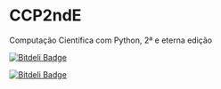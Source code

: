 CCP2ndE
=======

Computação Científica com Python, 2ª e eterna edição

[![Bitdeli Badge](https://d2weczhvl823v0.cloudfront.net/fccoelho/ccp2nde/trend.png)](https://bitdeli.com/free "Bitdeli Badge")



[![Bitdeli Badge](https://d2weczhvl823v0.cloudfront.net/fccoelho/ccp2nde/trend.png)](https://bitdeli.com/free "Bitdeli Badge")

